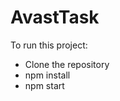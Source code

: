 # AvastTask

To run this project:

<ul> 
  <li>Clone the repository</li>
  <li>npm install</li>
  <li>npm start</li>
